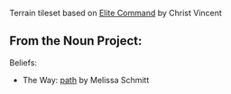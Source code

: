 Terrain tileset based on [Elite Command](https://github.com/cvincent/elite-command) by Christ Vincent

## From the Noun Project:

Beliefs:
* The Way: [path](https://thenounproject.com/icon/path-3755384/) by Melissa Schmitt